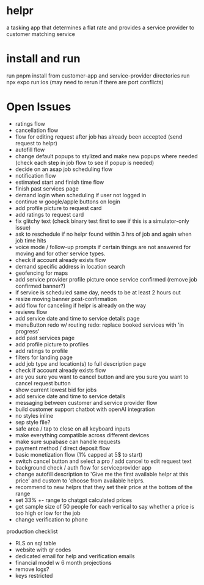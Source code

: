 # helpr
a tasking app that determines a flat rate and provides a service provider to customer matching service

# install and run
run pnpm install from customer-app and service-provider directories
run npx expo run:ios (may need to rerun if there are port conflicts)


# Open Issues

- ratings flow
- cancellation flow
- flow for editing request after job has already been accepted (send request to helpr)
- autofill flow
- change default popups to stylized and make new popups where needed (check each step in job flow to see if popup is needed)
- decide on an asap job scheduling flow
- notification flow 
- estimated start and finish time flow
- finish past services page
- demand login when scheduling if user not logged in
- continue w google/apple buttons on login
- add profile picture to request card
- add ratings to request card
- fix glitchy text (check binary test first to see if this is a simulator-only issue)
- ask to reschedule if no helpr found within 3 hrs of job and again when job time hits
- voice mode / follow-up prompts if certain things are not answered for moving and for other service types. 
- check if account already exists flow
- demand specific address in location search
- geofencing for maps 
- add service provider profile picture once service confirmed (remove job confirmed banner?)
- if service is scheduled same day, needs to be at least 2 hours out
- resize moving banner post-confirmation
- add flow for canceling if helpr is already on the way
- reviews flow
- add service date and time to service details page
- menuButton redo w/ routing redo: replace booked services with 'in progress'
- add past services page 
- add profile picture to profiles
- add ratings to profile
- filters for landing page
- add job type and location(s) to full description page
- check if account already exists flow 
- are you sure you want to cancel button and are you sure you want to cancel request button
- show current lowest bid for jobs
- add service date and time to service details
- messaging between customer and service provider flow
- build customer support chatbot with openAI integration
- no styles inline
- sep style file?
- safe area / tap to close on all keyboard inputs
- make everything compatible across different devices
- make sure supabase can handle requests
- payment method / direct deposit flow
- basic monetization flow (1% capped at 5$ to start)
- switch cancel button and select a pro / add cancel to edit request text
- background check / auth flow for serviceprovider app
- change autofill description to 'Give me the first available helpr at this price' and custom to 'choose from available helprs. 
- recommend to new helprs that they set their price at the bottom of the range
- set 33% +- range to chatgpt calculated prices
- get sample size of 50 people for each vertical to say whether a price is too high or low for the job
- change verification to phone 

production checklist

- RLS on sql table
- website with qr codes
- dedicated email for help and verification emails
- financial model w 6 month projections
- remove logs?
- keys restricted






